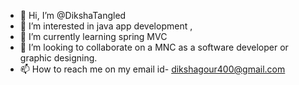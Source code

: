 - 👋 Hi, I’m @DikshaTangled
- 👀 I’m interested in java app development ,
- 🌱 I’m currently learning spring MVC
- 💞️ I’m looking to collaborate on a MNC as a software developer or graphic designing.
- 📫 How to reach me on my email id- dikshagour400@gmail.com

<!---
DikshaTangled/DikshaTangled is a ✨ special ✨ repository because its `README.md` (this file) appears on your GitHub profile.
You can click the Preview link to take a look at your changes.
--->
